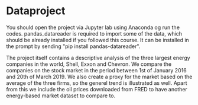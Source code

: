 # Dataproject


You should open the project via Jupyter lab using Anaconda og run the codes. pandas_datareader is required to import some of the data, which should be already installed if you followed this course. It can be installed in the prompt by sending "pip install pandas-datareader".


The project itself contains a descriptive analysis of the three largest energy companies in the world, Shell, Exxon and Chevron.
We compare the companies on the stock market in the period between 1st of January 2016 and 20th of March 2019. We also create a proxy for the market based on the average of the three firms, so the generel trend is illustrated as well. Apart from this we include the oil prices downloaded from FRED to have another energy-based market dataset to compare to.
